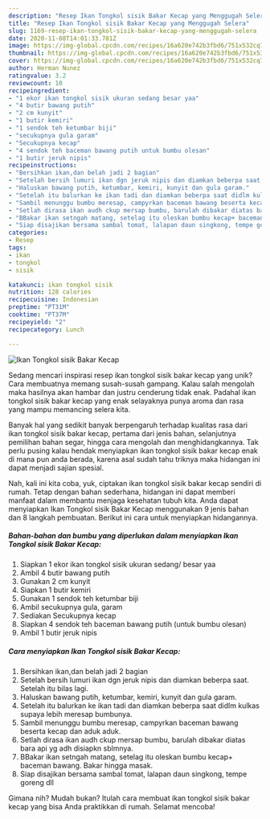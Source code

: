 ```yaml
---
description: "Resep Ikan Tongkol sisik Bakar Kecap yang Menggugah Selera"
title: "Resep Ikan Tongkol sisik Bakar Kecap yang Menggugah Selera"
slug: 1169-resep-ikan-tongkol-sisik-bakar-kecap-yang-menggugah-selera
date: 2020-11-08T14:01:33.781Z
image: https://img-global.cpcdn.com/recipes/16a620e742b3fbd6/751x532cq70/ikan-tongkol-sisik-bakar-kecap-foto-resep-utama.jpg
thumbnail: https://img-global.cpcdn.com/recipes/16a620e742b3fbd6/751x532cq70/ikan-tongkol-sisik-bakar-kecap-foto-resep-utama.jpg
cover: https://img-global.cpcdn.com/recipes/16a620e742b3fbd6/751x532cq70/ikan-tongkol-sisik-bakar-kecap-foto-resep-utama.jpg
author: Herman Nunez
ratingvalue: 3.2
reviewcount: 10
recipeingredient:
- "1 ekor ikan tongkol sisik ukuran sedang besar yaa"
- "4 butir bawang putih"
- "2 cm kunyit"
- "1 butir kemiri"
- "1 sendok teh ketumbar biji"
- "secukupnya gula garam"
- "Secukupnya kecap"
- "4 sendok teh baceman bawang putih untuk bumbu olesan"
- "1 butir jeruk nipis"
recipeinstructions:
- "Bersihkan ikan,dan belah jadi 2 bagian"
- "Setelah bersih lumuri ikan dgn jeruk nipis dan diamkan beberpa saat. Setelah itu bilas lagi."
- "Haluskan bawang putih, ketumbar, kemiri, kunyit dan gula garam."
- "Setelah itu balurkan ke ikan tadi dan diamkan beberpa saat didlm kulkas supaya lebih meresap bumbunya."
- "Sambil menunggu bumbu meresap, campyrkan baceman bawang beserta kecap dan aduk aduk."
- "Setlah dirasa ikan audh ckup mersap bumbu, barulah dibakar diatas bara api yg adh disiapkn sblmnya."
- "BBakar ikan setngah matang, setelag itu oleskan bumbu kecap+ baceman bawang. Bakar hingga masak."
- "Siap disajikan bersama sambal tomat, lalapan daun singkong, tempe goreng dll"
categories:
- Resep
tags:
- ikan
- tongkol
- sisik

katakunci: ikan tongkol sisik 
nutrition: 128 calories
recipecuisine: Indonesian
preptime: "PT31M"
cooktime: "PT37M"
recipeyield: "2"
recipecategory: Lunch

---
```



![Ikan Tongkol sisik Bakar Kecap](https://img-global.cpcdn.com/recipes/16a620e742b3fbd6/751x532cq70/ikan-tongkol-sisik-bakar-kecap-foto-resep-utama.jpg)

Sedang mencari inspirasi resep ikan tongkol sisik bakar kecap yang unik? Cara membuatnya memang susah-susah gampang. Kalau salah mengolah maka hasilnya akan hambar dan justru cenderung tidak enak. Padahal ikan tongkol sisik bakar kecap yang enak selayaknya punya aroma dan rasa yang mampu memancing selera kita.

Banyak hal yang sedikit banyak berpengaruh terhadap kualitas rasa dari ikan tongkol sisik bakar kecap, pertama dari jenis bahan, selanjutnya pemilihan bahan segar, hingga cara mengolah dan menghidangkannya. Tak perlu pusing kalau hendak menyiapkan ikan tongkol sisik bakar kecap enak di mana pun anda berada, karena asal sudah tahu triknya maka hidangan ini dapat menjadi sajian spesial.




Nah, kali ini kita coba, yuk, ciptakan ikan tongkol sisik bakar kecap sendiri di rumah. Tetap dengan bahan sederhana, hidangan ini dapat memberi manfaat dalam membantu menjaga kesehatan tubuh kita. Anda dapat menyiapkan Ikan Tongkol sisik Bakar Kecap menggunakan 9 jenis bahan dan 8 langkah pembuatan. Berikut ini cara untuk menyiapkan hidangannya.

<!--inarticleads1-->

##### Bahan-bahan dan bumbu yang diperlukan dalam menyiapkan Ikan Tongkol sisik Bakar Kecap:

1. Siapkan 1 ekor ikan tongkol sisik ukuran sedang/ besar yaa
1. Ambil 4 butir bawang putih
1. Gunakan 2 cm kunyit
1. Siapkan 1 butir kemiri
1. Gunakan 1 sendok teh ketumbar biji
1. Ambil secukupnya gula, garam
1. Sediakan Secukupnya kecap
1. Siapkan 4 sendok teh baceman bawang putih (untuk bumbu olesan)
1. Ambil 1 butir jeruk nipis




<!--inarticleads2-->

##### Cara menyiapkan Ikan Tongkol sisik Bakar Kecap:

1. Bersihkan ikan,dan belah jadi 2 bagian
1. Setelah bersih lumuri ikan dgn jeruk nipis dan diamkan beberpa saat. Setelah itu bilas lagi.
1. Haluskan bawang putih, ketumbar, kemiri, kunyit dan gula garam.
1. Setelah itu balurkan ke ikan tadi dan diamkan beberpa saat didlm kulkas supaya lebih meresap bumbunya.
1. Sambil menunggu bumbu meresap, campyrkan baceman bawang beserta kecap dan aduk aduk.
1. Setlah dirasa ikan audh ckup mersap bumbu, barulah dibakar diatas bara api yg adh disiapkn sblmnya.
1. BBakar ikan setngah matang, setelag itu oleskan bumbu kecap+ baceman bawang. Bakar hingga masak.
1. Siap disajikan bersama sambal tomat, lalapan daun singkong, tempe goreng dll




Gimana nih? Mudah bukan? Itulah cara membuat ikan tongkol sisik bakar kecap yang bisa Anda praktikkan di rumah. Selamat mencoba!
